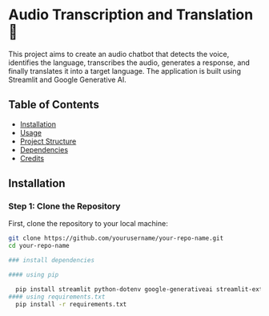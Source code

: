 # Audio Transcription and Translation 💬

This project aims to create an audio chatbot that detects the voice, identifies the language, transcribes the audio, generates a response, and finally translates it into a target language. The application is built using Streamlit and Google Generative AI.

## Table of Contents
- [Installation](#installation)
- [Usage](#usage)
- [Project Structure](#project-structure)
- [Dependencies](#dependencies)
- [Credits](#credits)

## Installation

### Step 1: Clone the Repository
First, clone the repository to your local machine:
```bash
git clone https://github.com/yourusername/your-repo-name.git
cd your-repo-name

### install dependencies 

#### using pip 

  pip install streamlit python-dotenv google-generativeai streamlit-extras sounddevice soundfile numpy SpeechRecognition googletrans==4.0.0-rc1
#### using requirements.txt
  pip install -r requirements.txt


